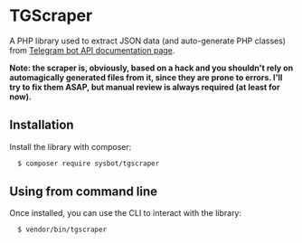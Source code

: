 # TGScraper
A PHP library used to extract JSON data (and auto-generate PHP classes) from [Telegram bot API documentation page](https://core.telegram.org/bots/api).

**Note: the scraper is, obviously, based on a hack and you shouldn't rely on automagically generated files from it, since they are prone to errors. I'll try to fix them ASAP, but manual review is always required (at least for now).**

## Installation

Install the library with composer:

```bash 
  $ composer require sysbot/tgscraper
```

## Using from command line

Once installed, you can use the CLI to interact with the library:
```bash 
  $ vendor/bin/tgscraper
```